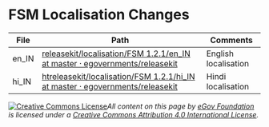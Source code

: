 # FSM Localisation Changes

| File   | Path                                                                                                                                                                                                                                                    | Comments             |
| ------ | ------------------------------------------------------------------------------------------------------------------------------------------------------------------------------------------------------------------------------------------------------- | -------------------- |
| en\_IN | [releasekit/localisation/FSM 1.2.1/en\_IN at master · egovernments/releasekit](https://github.com/egovernments/releasekit/tree/master/localisation/FSM%201.2.1/en\_IN)                                                                                  | English localisation |
| hi\_IN | [ht](https://github.com/madan-kumar-eGov/releasekit/tree/master/localisation/2.7)[releasekit/localisation/FSM 1.2.1/hi\_IN at master · egovernments/releasekit](https://github.com/egovernments/releasekit/tree/master/localisation/FSM%201.2.1/hi\_IN) | Hindi localisation   |

[![Creative Commons License](https://i.creativecommons.org/l/by/4.0/80x15.png)](http://creativecommons.org/licenses/by/4.0/)_All content on this page by_ [_eGov Foundation_](https://egov.org.in/) _is licensed under a_ [_Creative Commons Attribution 4.0 International License_](http://creativecommons.org/licenses/by/4.0/)_._
